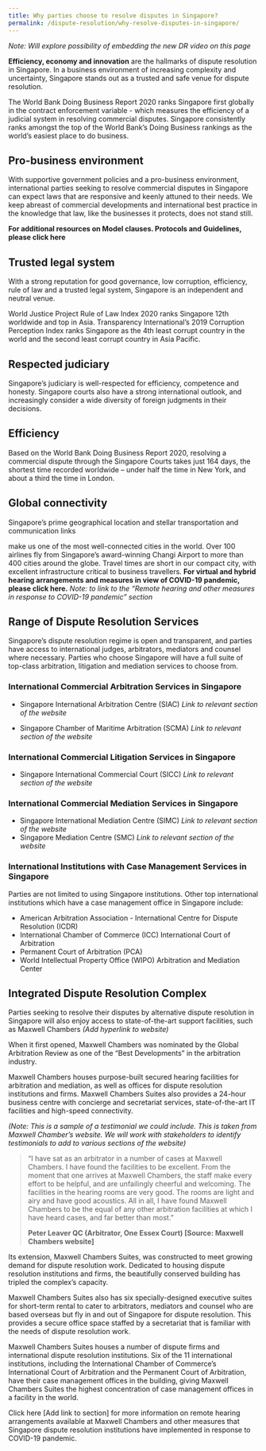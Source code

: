 ```yaml
---
title: Why parties choose to resolve disputes in Singapore?
permalink: /dispute-resolution/why-resolve-disputes-in-singapore/
---
```

*Note: Will explore possibility of embedding the new DR video on this page*

**Efficiency, economy and innovation**  are the hallmarks of dispute resolution in Singapore. In a business environment of increasing complexity and uncertainty, Singapore stands out as a trusted and safe venue for dispute resolution.

The World Bank Doing Business Report 2020 ranks Singapore first globally in the contract enforcement variable - which measures the efficiency of a judicial system in resolving commercial disputes. Singapore consistently ranks amongst the top of the World Bank’s Doing Business rankings as the world’s easiest place to do business.

## Pro-business environment

With supportive government policies and a pro-business environment, international parties seeking to resolve commercial disputes in Singapore can expect laws that are responsive and keenly attuned to their needs. We keep abreast of commercial developments and international best practice in the knowledge that law, like the businesses it protects, does not stand still.

**For additional resources on Model clauses. Protocols and Guidelines, please click here**

## Trusted legal system

With a strong reputation for good governance, low corruption, efficiency, rule of law and a trusted legal system, Singapore is an independent and neutral venue.

World Justice Project Rule of Law Index 2020 ranks Singapore 12th worldwide and top in Asia. Transparency International’s 2019 Corruption Perception Index ranks Singapore as the 4th least corrupt country in the world and the second least corrupt country in Asia Pacific.

## Respected judiciary

Singapore’s judiciary is well-respected for efficiency, competence and honesty. Singapore courts also have a strong international outlook, and increasingly consider a wide diversity of foreign judgments in their decisions.

## Efficiency

Based on the World Bank Doing Business Report 2020, resolving a commercial dispute through the Singapore Courts takes just 164 days, the shortest time recorded worldwide – under half the time in New York, and about a third the time in London.

## Global connectivity

Singapore’s prime geographical location and stellar transportation and communication links

make us one of the most well-connected cities in the world. Over 100 airlines fly from Singapore’s award-winning Changi Airport to more than 400 cities around the globe. Travel times are short in our compact city, with excellent infrastructure critical to business travellers. **For virtual and hybrid hearing arrangements and measures in view of COVID-19 pandemic, please click here.** *Note: to link to the “Remote hearing and other measures in response to COVID-19 pandemic” section*

## Range of Dispute Resolution Services

Singapore’s dispute resolution regime is open and transparent, and parties have access to international judges, arbitrators, mediators and counsel where necessary. Parties who choose Singapore will have a full suite of top-class arbitration, litigation and mediation services to choose from.

### International Commercial Arbitration Services in Singapore

- Singapore International Arbitration Centre (SIAC) *Link to relevant section of the website*

- Singapore Chamber of Maritime Arbitration (SCMA) *Link to relevant section of the website*

### International Commercial Litigation Services in Singapore

- Singapore International Commercial Court (SICC) *Link to relevant section of the website*

### International Commercial Mediation Services in Singapore

- Singapore International Mediation Centre (SIMC) *Link to relevant section of the website*
- Singapore Mediation Centre (SMC) *Link to relevant section of the website*

### International Institutions with Case Management Services in Singapore

Parties are not limited to using Singapore institutions. Other top international institutions which have a case management office in Singapore include:

- American Arbitration Association - International Centre for Dispute Resolution (ICDR)
- International Chamber of Commerce (ICC) International Court of Arbitration
- Permanent Court of Arbitration (PCA)
- World Intellectual Property Office (WIPO) Arbitration and Mediation Center

## Integrated Dispute Resolution Complex

Parties seeking to resolve their disputes by alternative dispute resolution in Singapore will also enjoy access to state-of-the-art support facilities, such as Maxwell Chambers *(Add hyperlink to website)*

When it first opened, Maxwell Chambers was nominated by the Global Arbitration Review  as one of the “Best Developments” in the arbitration industry.

Maxwell Chambers houses purpose-built secured hearing facilities for arbitration and mediation, as well as offices for dispute resolution institutions and firms. Maxwell Chambers Suites also provides a 24-hour business centre with concierge and secretariat services, state-of-the-art IT facilities and high-speed connectivity.

*(Note: This is a sample of a testimonial we could include. This is taken from Maxwell Chamber’s website. We will work with stakeholders to identify testimonials to add to various sections of the website)*

>“I have sat as an arbitrator in a number of cases at Maxwell Chambers. I have found the facilities to be excellent. From the moment that one arrives at Maxwell Chambers, the staff make every effort to be helpful, and are unfailingly cheerful and welcoming. The facilities in the hearing rooms are very good. The rooms are light and airy and have good acoustics. All in all, I have found Maxwell Chambers to be the equal of any other arbitration facilities at which I have heard cases, and far better than most.”
> 
>**Peter Leaver QC (Arbitrator, One Essex Court) [Source: Maxwell Chambers website]**

Its extension, Maxwell Chambers Suites, was constructed to meet growing demand for dispute resolution work. Dedicated to housing dispute resolution institutions and firms, the beautifully conserved building has tripled the complex’s capacity.

Maxwell Chambers Suites also has six specially-designed executive suites for short-term rental to cater to arbitrators, mediators and counsel who are based overseas but fly in and out of Singapore for dispute resolution. This provides a secure office space staffed by a secretariat that is familiar with the needs of dispute resolution work.

Maxwell Chambers Suites houses a number of dispute firms and international dispute resolution institutions. Six of the 11 international institutions, including the International Chamber of Commerce’s International Court of Arbitration and the Permanent Court of Arbitration, have their case management offices in the building, giving Maxwell Chambers Suites the highest concentration of case management offices in a facility in the world.

Click here [Add link to section] for more information on remote hearing arrangements available at Maxwell Chambers and other measures that Singapore dispute resolution institutions have implemented in response to COVID-19 pandemic.
